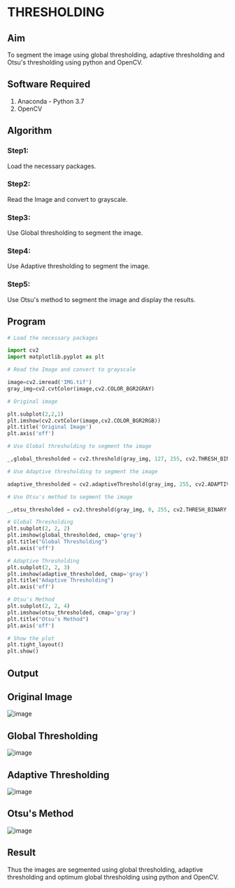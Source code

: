 # THRESHOLDING
## Aim
To segment the image using global thresholding, adaptive thresholding and Otsu's thresholding using python and OpenCV.

## Software Required
1. Anaconda - Python 3.7
2. OpenCV

## Algorithm

### Step1:
Load the necessary packages.

### Step2:
Read the Image and convert to grayscale.

### Step3:
Use Global thresholding to segment the image.

### Step4:
Use Adaptive thresholding to segment the image.

### Step5:
Use Otsu's method to segment the image and display the results.

## Program

```python
# Load the necessary packages

import cv2
import matplotlib.pyplot as plt

# Read the Image and convert to grayscale

image=cv2.imread('IMG.tif')
gray_img=cv2.cvtColor(image,cv2.COLOR_BGR2GRAY)

# Original image

plt.subplot(2,2,1)
plt.imshow(cv2.cvtColor(image,cv2.COLOR_BGR2RGB))
plt.title('Original Image')
plt.axis('off')

# Use Global thresholding to segment the image

_,global_thresholded = cv2.threshold(gray_img, 127, 255, cv2.THRESH_BINARY)

# Use Adaptive thresholding to segment the image

adaptive_thresholded = cv2.adaptiveThreshold(gray_img, 255, cv2.ADAPTIVE_THRESH_GAUSSIAN_C, cv2.THRESH_BINARY, 11, 2)

# Use Otsu's method to segment the image 

_,otsu_thresholded = cv2.threshold(gray_img, 0, 255, cv2.THRESH_BINARY + cv2.THRESH_OTSU)

# Global Thresholding
plt.subplot(2, 2, 2)
plt.imshow(global_thresholded, cmap='gray')
plt.title("Global Thresholding")
plt.axis('off')

# Adaptive Thresholding
plt.subplot(2, 2, 3)
plt.imshow(adaptive_thresholded, cmap='gray')
plt.title("Adaptive Thresholding")
plt.axis('off')

# Otsu's Method
plt.subplot(2, 2, 4)
plt.imshow(otsu_thresholded, cmap='gray')
plt.title("Otsu's Method")
plt.axis('off')

# Show the plot
plt.tight_layout()
plt.show()

```
## Output
## Original Image
![image](https://github.com/user-attachments/assets/bd2dea87-27c8-4868-8b9d-b0777733c454)

## Global Thresholding
![image](https://github.com/user-attachments/assets/2a3d3354-8eae-4ef3-9826-7ccfffe21ee7)

## Adaptive Thresholding
![image](https://github.com/user-attachments/assets/22eadd58-a805-46c6-8437-51db6dacba99)

## Otsu's Method
![image](https://github.com/user-attachments/assets/b4a337bf-9b1e-4ac1-9e57-81abdb65fc36)






## Result
Thus the images are segmented using global thresholding, adaptive thresholding and optimum global thresholding using python and OpenCV.
